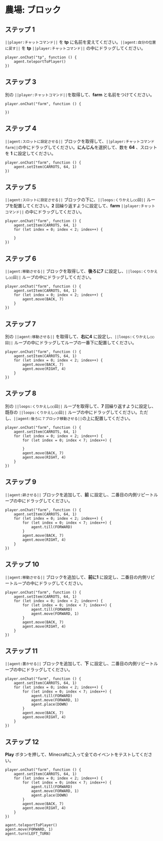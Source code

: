 # 農場: ブロック

## ステップ 1
``||player:チャットコマンド||`` を **tp** に名前を変えてください。``||agent:自分の位置に戻す||`` を **tp** ``||player:チャットコマンド||`` の中にドラッグしてください。

```blocks
player.onChat("tp", function () {
    agent.teleportToPlayer()
})
```

## ステップ 3

別の ``||player:チャットコマンド||``を取得して、**farm** と名前をつけてください。

```blocks
player.onChat("farm", function () { 
 
}) 
```

## ステップ 4
``||agent:スロットに設定させる||`` ブロックを取得して、``||player:チャットコマンド farm||``の中にドラッグしてください。**にんじん**を選択して、数を **64** 、スロットを **1** に設定してください。

```blocks
player.onChat("farm", function () { 
    agent.setItem(CARROTS, 64, 1) 
}) 
```

## ステップ 5
``||agent:スロットに設定させる||`` ブロックの下に、``||loops:くりかえし○○回||`` ループを配置してください。**2** 回繰り返すように設定して、**farm** ``||player:チャットコマンド||`` の中にドラッグしてください。

```blocks
player.onChat("farm", function () { 
    agent.setItem(CARROTS, 64, 1) 
    for (let index = 0; index < 2; index++) { 
      
    } 
}) 
```

## ステップ 6
``||agent:移動させる||`` ブロックを取得して、**後ろに7** に設定し、``||loops:くりかえし○○回||`` ループの中にドラッグしてください。

```blocks
player.onChat("farm", function () { 
    agent.setItem(CARROTS, 64, 1) 
    for (let index = 0; index < 2; index++) { 
        agent.move(BACK, 7) 
    } 
}) 
```

## ステップ 7
別の ``||agent:移動させる||`` を取得して、**右に4** に設定し、``||loops:くりかえし○○回||`` ループの中にドラッグしてループの一番下に配置してください。

```blocks
player.onChat("farm", function () { 
    agent.setItem(CARROTS, 64, 1) 
    for (let index = 0; index < 2; index++) { 
        agent.move(BACK, 7) 
        agent.move(RIGHT, 4) 
    } 
}) 
```

## ステップ 8
別の ``||loops:くりかえし○○回||`` ループを取得して、**7** 回繰り返すように設定し、既存の ``||loops:くりかえし○○回||`` ループの中にドラッグしてください。ただし、``||agent:後ろに７ブロック移動させる||``の上に配置してください。

```blocks
player.onChat("farm", function () { 
    agent.setItem(CARROTS, 64, 1) 
    for (let index = 0; index < 2; index++) { 
        for (let index = 0; index < 7; index++) { 
          
        } 
        agent.move(BACK, 7) 
        agent.move(RIGHT, 4) 
    } 
}) 
```

## ステップ 9
``||agent:耕させる||`` ブロックを追加して、**前** に設定し、二番目の内側リピートループの中にドラッグしてください。  

```blocks
player.onChat("farm", function () { 
    agent.setItem(CARROTS, 64, 1) 
    for (let index = 0; index < 2; index++) { 
        for (let index = 0; index < 7; index++) { 
            agent.till(FORWARD) 
        } 
        agent.move(BACK, 7) 
        agent.move(RIGHT, 4) 
    } 
}) 
```

## ステップ 10
``||agent:移動させる||`` ブロックを追加して、**前に1** に設定し、二番目の内側リピートループの中にドラッグしてください。

```blocks
player.onChat("farm", function () { 
    agent.setItem(CARROTS, 64, 1) 
    for (let index = 0; index < 2; index++) { 
        for (let index = 0; index < 7; index++) { 
            agent.till(FORWARD) 
            agent.move(FORWARD, 1) 
        } 
        agent.move(BACK, 7) 
        agent.move(RIGHT, 4) 
    } 
}) 
```

## ステップ 11
``||agent:置かせる||`` ブロックを追加して、**下** に設定し、二番目の内側リピートループの中にドラッグしてください。

```blocks
player.onChat("farm", function () {
    agent.setItem(CARROTS, 64, 1)
    for (let index = 0; index < 2; index++) {
        for (let index = 0; index < 7; index++) {
            agent.till(FORWARD)
            agent.move(FORWARD, 1)
            agent.place(DOWN)
        }
        agent.move(BACK, 7)
        agent.move(RIGHT, 4)
    }
})
```

## ステップ 12
**Play** ボタンを押して、Minecraftに入って全てのイベントをテストしてください。

```blocks
player.onChat("farm", function () {
    agent.setItem(CARROTS, 64, 1)
    for (let index = 0; index < 2; index++) {
        for (let index = 0; index < 7; index++) {
            agent.till(FORWARD)
            agent.move(FORWARD, 1)
            agent.place(DOWN)
        }
        agent.move(BACK, 7)
        agent.move(RIGHT, 4)
    }
})
```

```ghost
agent.teleportToPlayer()
agent.move(FORWARD, 1)
agent.turn(LEFT_TURN)
```
